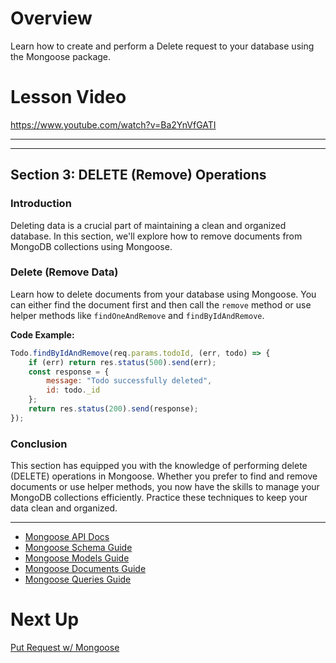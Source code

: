 

# Overview

Learn how to create and perform a Delete request to your database using the Mongoose package.

# Lesson Video

https://www.youtube.com/watch?v=Ba2YnVfGATI

---

---

## Section 3: DELETE (Remove) Operations

### Introduction

Deleting data is a crucial part of maintaining a clean and organized database. In this section, we'll explore how to remove documents from MongoDB collections using Mongoose.

### Delete (Remove Data)

Learn how to delete documents from your database using Mongoose. You can either find the document first and then call the `remove` method or use helper methods like `findOneAndRemove` and `findByIdAndRemove`.

**Code Example:**

```jsx
Todo.findByIdAndRemove(req.params.todoId, (err, todo) => {
    if (err) return res.status(500).send(err);
    const response = {
        message: "Todo successfully deleted",
        id: todo._id
    };
    return res.status(200).send(response);
});

```

### Conclusion

This section has equipped you with the knowledge of performing delete (DELETE) operations in Mongoose. Whether you prefer to find and remove documents or use helper methods, you now have the skills to manage your MongoDB collections efficiently. Practice these techniques to keep your data clean and organized.

---

- [Mongoose API Docs](http://mongoosejs.com/docs/api.html)
- [Mongoose Schema Guide](http://mongoosejs.com/docs/guide.html)
- [Mongoose Models Guide](http://mongoosejs.com/docs/models.html)
- [Mongoose Documents Guide](http://mongoosejs.com/docs/documents.html)
- [Mongoose Queries Guide](http://mongoosejs.com/docs/queries.html)

# Next Up

[Put Request w/ Mongoose](https://www.notion.so/Put-Request-w-Mongoose-3a282124a09342998a593b7f30ded71c?pvs=21)